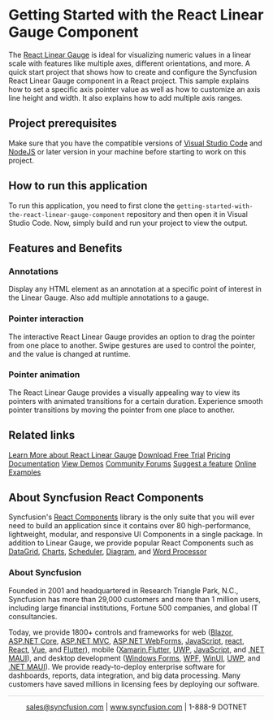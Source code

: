 # Getting Started with the React Linear Gauge Component

The [React Linear Gauge](https://www.syncfusion.com/react-components/react-linear-gauge?utm_source=github&utm_medium=listing&utm_campaign=react-linear-gauge-github-samples) is ideal for visualizing numeric values in a linear scale with features like multiple axes, different orientations, and more. A quick start project that shows how to create and configure the Syncfusion React Linear Gauge component in a React project. This sample explains how to set a specific axis pointer value as well as how to customize an axis line height and width. It also explains how to add multiple axis ranges.

## Project prerequisites
Make sure that you have the compatible versions of [Visual Studio Code](https://code.visualstudio.com/download ) and [NodeJS](https://nodejs.org/en/download) or later version in your machine before starting to work on this project.

## How to run this application
To run this application, you need to first clone the `getting-started-with-the-react-linear-gauge-component` repository and then open it in Visual Studio Code. Now, simply build and run your project to view the output.

## Features and Benefits

### Annotations
Display any HTML element as an annotation at a specific point of interest in the Linear Gauge. Also add multiple annotations to a gauge.

### Pointer interaction
The interactive React Linear Gauge provides an option to drag the pointer from one place to another. Swipe gestures are used to control the pointer, and the value is changed at runtime.

### Pointer animation
The React Linear Gauge provides a visually appealing way to view its pointers with animated transitions for a certain duration. Experience smooth pointer transitions by moving the pointer from one place to another.

## Related links
[Learn More about React Linear Gauge](https://www.syncfusion.com/react-components/react-linear-gauge?utm_source=github&utm_medium=listing&utm_campaign=react-linear-gauge-github-samples)
[Download Free Trial](https://www.syncfusion.com/downloads?utm_source=github&utm_medium=listing&utm_campaign=react-linear-gauge-github-samples)
[Pricing](https://www.syncfusion.com/sales/teamlicense?utm_source=github&utm_medium=listing&utm_campaign=react-linear-gauge-github-samples)
[Documentation](https://ej2.syncfusion.com/react/documentation/linear-gauge/getting-started?utm_source=github&utm_medium=listing&utm_campaign=react-linear-gauge-github-samples)
[View Demos](https://github.com/SyncfusionExamples/getting-started-with-the-react-linear-gauge-component.git?utm_source=github&utm_medium=listing&utm_campaign=react-linear-gauge-github-samples)
[Community Forums](https://www.syncfusion.com/forums/react-js2?utm_source=github&utm_medium=listing&utm_campaign=react-linear-gauge-github-samples)
[Suggest a feature](https://www.syncfusion.com/feedback/react?utm_source=github&utm_medium=listing&utm_campaign=react-linear-gauge-github-samples)
[Online Examples](https://ej2.syncfusion.com/react/demos/#/bootstrap5/linear-gauge/default-functionalities?utm_source=github&utm_medium=listing&utm_campaign=react-linear-gauge-github-samples)

## About Syncfusion React Components

Syncfusion's [React Components](https://www.syncfusion.com/react-components?utm_source=github&utm_medium=listing&utm_campaign=react-linear-gauge-github-samples) library is the only suite that you will ever need to build an application since it contains over 80 high-performance, lightweight, modular, and responsive UI Components in a single package. In addition to Linear Gauge, we provide popular React Components such as [DataGrid](https://www.syncfusion.com/react-components/react-grid?utm_source=github&utm_medium=listing&utm_campaign=react-linear-gauge-github-samples), [Charts](https://www.syncfusion.com/react-components/react-charts?utm_source=github&utm_medium=listing&utm_campaign=react-linear-gauge-github-samples), [Scheduler](https://www.syncfusion.com/react-components/react-scheduler?utm_source=github&utm_medium=listing&utm_campaign=react-linear-gauge-github-samples), [Diagram](https://www.syncfusion.com/react-components/react-diagram?utm_source=github&utm_medium=listing&utm_campaign=react-linear-gauge-github-samples), and [Word Processor](https://www.syncfusion.com/react-components/react-word-processor?utm_source=github&utm_medium=listing&utm_campaign=react-linear-gauge-github-samples)

### About Syncfusion
Founded in 2001 and headquartered in Research Triangle Park, N.C., Syncfusion has more than 29,000 customers and more than 1 million users, including large financial institutions, Fortune 500 companies, and global IT consultancies.

Today, we provide 1800+ controls and frameworks for web ([Blazor](https://www.syncfusion.com/blazor-components?utm_source=github&utm_medium=listing&utm_campaign=react-linear-gauge-github-samples), [ASP.NET Core](https://www.syncfusion.com/aspnet-core-ui-controls?utm_source=github&utm_medium=listing&utm_campaign=react-linear-gauge-github-samples), [ASP.NET MVC](https://www.syncfusion.com/aspnet-mvc-ui-controls?utm_source=github&utm_medium=listing&utm_campaign=react-linear-gauge-github-samples), [ASP.NET WebForms](https://www.syncfusion.com/jquery/aspnet-webforms-ui-controls?utm_source=github&utm_medium=listing&utm_campaign=react-linear-gauge-github-samples), [JavaScript](https://www.syncfusion.com/javascript-ui-controls?utm_source=github&utm_medium=listing&utm_campaign=react-linear-gauge-github-samples), [react](https://www.syncfusion.com/react-components?utm_source=github&utm_medium=listing&utm_campaign=react-linear-gauge-github-samples), [React](https://www.syncfusion.com/react-components?utm_source=github&utm_medium=listing&utm_campaign=react-linear-gauge-github-samples), [Vue](https://www.syncfusion.com/vue-components?utm_source=github&utm_medium=listing&utm_campaign=react-linear-gauge-github-samples), and [Flutter](https://www.syncfusion.com/flutter-widgets?utm_source=github&utm_medium=listing&utm_campaign=react-linear-gauge-github-samples)), mobile ([Xamarin](https://www.syncfusion.com/xamarin-ui-controls?utm_source=github&utm_medium=listing&utm_campaign=react-linear-gauge-github-samples),[Flutter](https://www.syncfusion.com/flutter-widgets?utm_source=github&utm_medium=listing&utm_campaign=react-linear-gauge-github-samples), [UWP](https://www.syncfusion.com/uwp-ui-controls?utm_source=github&utm_medium=listing&utm_campaign=react-linear-gauge-github-samples), [JavaScript](https://www.syncfusion.com/javascript-ui-controls?utm_source=github&utm_medium=listing&utm_campaign=react-linear-gauge-github-samples), and [.NET MAUI](https://www.syncfusion.com/maui-controls?utm_source=github&utm_medium=listing&utm_campaign=react-linear-gauge-github-samples)), and desktop development ([Windows Forms](https://www.syncfusion.com/winforms-ui-controls?utm_source=github&utm_medium=listing&utm_campaign=react-linear-gauge-github-samples), [WPF](https://www.syncfusion.com/wpf-controls?utm_source=github&utm_medium=listing&utm_campaign=react-linear-gauge-github-samples), [WinUI](https://www.syncfusion.com/winui-controls?utm_source=github&utm_medium=listing&utm_campaign=react-linear-gauge-github-samples), [UWP](https://www.syncfusion.com/uwp-ui-controls?utm_source=github&utm_medium=listing&utm_campaign=react-linear-gauge-github-samples), and [.NET MAUI](https://www.syncfusion.com/maui-controls?utm_source=github&utm_medium=listing&utm_campaign=react-linear-gauge-github-samples)). We provide ready-to-deploy enterprise software for dashboards, reports, data integration, and big data processing. Many customers have saved millions in licensing fees by deploying our software.

		
<hr style="height:0.3px;border:none;color:lightgrey;background-color:lightgrey;" />

<p align="center">
  <a href="mailto:sales@syncfusion.com?Subject=Syncfusion React Linear Gauge - Github" target="_top">sales@syncfusion.com</a> | <a href="https://www.syncfusion.com?utm_source=github&utm_medium=listing&utm_campaign=react-linear-gauge-github-samples">www.syncfusion.com</a> | 1-888-9 DOTNET <br>
</p>